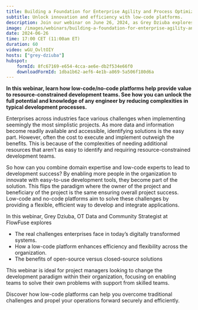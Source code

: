 ```yaml
---
title: Building a Foundation for Enterprise Agility and Process Optimization
subtitle: Unlock innovation and efficiency with low-code platforms.
description: Join our webinar on June 26, 2024, as Grey Dziuba explores how low-code platforms empower enterprises to overcome digital challenges by combining domain expertise with user-friendly development tools.
image: /images/webinars/building-a-foundation-for-enterprise-agility-and-process-optimization.jpg
date: 2024-06-26
time: 17:00 CET (11:00am ET) 
duration: 60
video: wGU_OvltOIY
hosts: ["grey-dziuba"]
hubspot:
    formId: 8fc67169-e654-4cca-ae6e-db2f534e66f0
    downloadFormId: 1dba1b62-aef6-4e1b-a869-5a506f180d6a
---
```


**In this webinar, learn how low-code/no-code platforms help provide value to resource-constrained development teams. See how you can unlock the full potential and knowledge of any engineer by reducing complexities in typical development processes.**

<!--more-->

Enterprises across industries face various challenges when implementing seemingly the most simplistic projects. As more data and information become readily available and accessible, identifying solutions is the easy part. However, often the cost to execute and implement outweigh the benefits. This is because of the complexities of needing additional resources that aren’t as easy to identify and requiring resource-constrained development teams.

So how can you combine domain expertise and low-code experts to lead to development success? 
By enabling more people in the organization to innovate with easy-to-use development tools, they become part of the solution. This flips the paradigm where the owner of the project and beneficiary of the project is the same ensuring overall project success. Low-code and no-code platforms aim to solve these challenges by providing a flexible, efficient way to develop and integrate applications. 

In this webinar, Grey Dziuba, OT Data and Community Strategist at FlowFuse explores 

- The real challenges enterprises face in today’s digitally transformed systems.  
- How a low-code platform enhances efficiency and flexibility across the organization. 
- The benefits of open-source versus closed-source solutions 


This webinar is ideal for project managers looking to change the development paradigm within their organization, focusing on enabling teams to solve their own problems with support from skilled teams. 

Discover how low-code platforms can help you overcome traditional challenges and propel your operations forward securely and efficiently.

